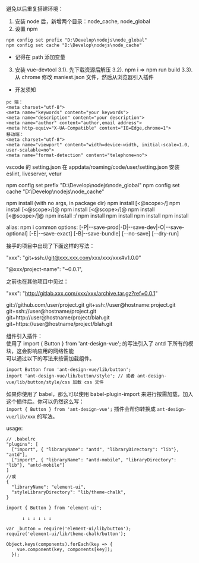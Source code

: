 避免以后重复搭建环境：

1. 安装 node 后，新增两个目录：node_cache, node_global
2. 设置 npm

```
npm config set prefix "D:\Develop\nodejs\node_global"
npm config set cache "D:\Develop\nodejs\node_cache"
```

- 记得在 path 添加变量

3. 安装 vue-devtool
   3.1). 先下载资源后解压
   3.2). npm i => npm run build
   3.3). 从 chrome 修改 maniest.json 文件，然后从浏览器引入插件


- 开发须知

```
pc 端：
<meta charset="utf-8">
<meta name="keywords" content="your keywords">
<meta name="description" content="your description">
<meta name="author" content="author,email address">
<meta http-equiv="X-UA-Compatible" content="IE=Edge,chrome=1">
移动端：
<meta charset="utf-8">
<meta name="viewport" content="width=device-width, initial-scale=1.0, user-scalable=no">
<meta name="format-detection" content="telephone=no">
```

vscode 的 setting.json 在 appdata/roaming/code/user/setting.json
安装 eslint, liveserver, vetur



npm config set prefix "D:\Develop\nodejs\node_global"
npm config set cache "D:\Develop\nodejs\node_cache"


npm install (with no args, in package dir)
npm install [<@scope>/]<name>
npm install [<@scope>/]<name>@<tag>
npm install [<@scope>/]<name>@<version>
npm install [<@scope>/]<name>@<version range>
npm install <git-host>:<git-user>/<repo-name>
npm install <git repo url>
npm install <tarball file>
npm install <tarball url>
npm install <folder>

alias: npm i
common options: [-P|--save-prod|-D|--save-dev|-O|--save-optional] [-E|--save-exact] [-B|--save-bundle] [--no-save] [--dry-run]


接手的项目中出现了下面这样的写法：

"xxx": "git+ssh://git@xxx.xxx.com/xxx/xxx/xxx#v1.0.0"

"@xxx/project-name": "~0.0.1",

之前也在其他项目中见过：

"xxx": "http://gitlab.xxx.com/xxx/xxx/archive.tar.gz?ref=0.0.1"


git://github.com/user/project.git
git+ssh://user@hostname:project.git
git+ssh://user@hostname/project.git
git+http://user@hostname/project/blah.git
git+https://user@hostname/project/blah.git


组件引入插件：  
使用了 import { Button } from 'ant-design-vue'; 的写法引入了 antd 下所有的模块，这会影响应用的网络性能  
可以通过以下的写法来按需加载组件。   
```
import Button from 'ant-design-vue/lib/button';  
import 'ant-design-vue/lib/button/style'; // 或者 ant-design-vue/lib/button/style/css 加载 css 文件  
```
如果你使用了 babel，那么可以使用 babel-plugin-import 来进行按需加载，加入这个插件后。你可以仍然这么写：  
`import { Button } from 'ant-design-vue';`
插件会帮你转换成 `ant-design-vue/lib/xxx` 的写法。

usage:
```
// .babelrc
"plugins": [
  ["import", { "libraryName": "antd", "libraryDirectory": "lib"}, "antd"],
  ["import", { "libraryName": "antd-mobile", "libraryDirectory": "lib"}, "antd-mobile"]
]
//或
{
  "libraryName": "element-ui",
  "styleLibraryDirectory": "lib/theme-chalk",
}

import { Button } from 'element-ui';

      ↓ ↓ ↓ ↓ ↓ ↓

var _button = require('element-ui/lib/button');
require('element-ui/lib/theme-chalk/button');
```

```
Object.keys(components).forEach(key => {
    vue.component(key, components[key]);
  });
```
